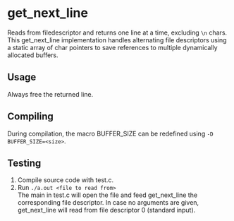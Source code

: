 # get_next_line

Reads from filedescriptor and returns one line at a time, excluding `\n` chars. This get_next_line implementation handles alternating file descriptors using a static array of char pointers to save references to multiple dynamically allocated buffers.

## Usage
Always free the returned line.

## Compiling
During compilation, the macro BUFFER_SIZE can be redefined using `-D BUFFER_SIZE=<size>`.

## Testing
1. Compile source code with test.c.  
2. Run `./a.out <file to read from>`  
The main in test.c will open the file and feed get_next_line the corresponding file descriptor.
In case no arguments are given, get_next_line will read from file descriptor 0 (standard input).
